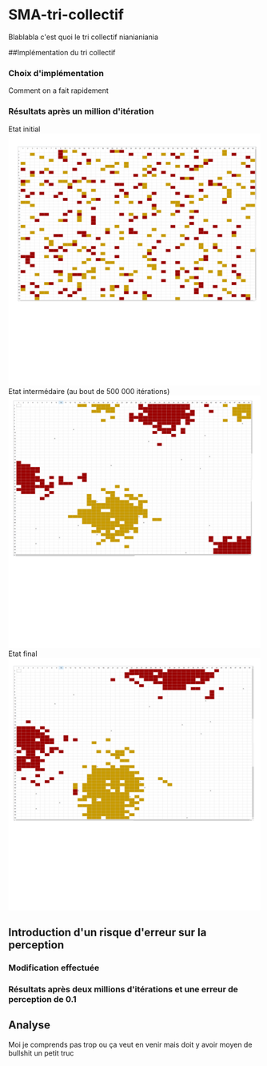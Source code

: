 # SMA-tri-collectif

Blablabla c'est quoi le tri collectif nianianiania

##Implémentation du tri collectif

### Choix d'implémentation
Comment on a fait rapidement 

### Résultats après un million d'itération 
Etat initial
![Etat initiale](./init_1M.png)
Etat intermédaire (au bout de 500 000 itérations)
![Etat intermediaire](./inter_1M.png)
Etat final
![Etat final](./fin_1M.png)

## Introduction d'un risque d'erreur sur la perception 

### Modification effectuée 

### Résultats après deux millions d'itérations et une erreur de perception de 0.1

## Analyse 
Moi je comprends pas trop ou ça veut en venir mais doit y avoir moyen de bullshit un petit truc

